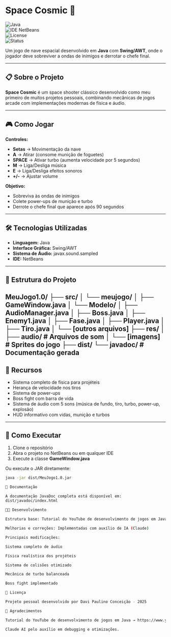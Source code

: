 # Space Cosmic 🚀  

![Java](https://img.shields.io/badge/Java-ED8B00?style=for-the-badge&logo=openjdk&logoColor=white)  
![IDE NetBeans](https://img.shields.io/badge/IDE-NetBeans-blue?style=for-the-badge&logo=apache-netbeans-ide&logoColor=white)  
![License](https://img.shields.io/badge/license-Personal-green?style=for-the-badge)  
![Status](https://img.shields.io/badge/status-Em%20Desenvolvimento-yellow?style=for-the-badge)  

Um jogo de nave espacial desenvolvido em **Java** com **Swing/AWT**, onde o jogador deve sobreviver a ondas de inimigos e derrotar o chefe final.  

---

## 📋 Sobre o Projeto  

**Space Cosmic** é um space shooter clássico desenvolvido como meu primeiro de muitos projetos pessoais, combinando mecânicas de jogos arcade com implementações modernas de física e áudio.  

---

## 🎮 Como Jogar  

**Controles:**  
- **Setas** → Movimentação da nave  
- **A** → Atirar (consome munição de foguetes)  
- **SPACE** → Ativar turbo (aumenta velocidade por 5 segundos)  
- **M** → Liga/Desliga música  
- **E** → Liga/Desliga efeitos sonoros  
- **+/-** → Ajustar volume  

**Objetivo:**  
- Sobreviva às ondas de inimigos  
- Colete power-ups de munição e turbo  
- Derrote o chefe final que aparece após 90 segundos  

---

## 🛠️ Tecnologias Utilizadas  

- **Linguagem:** Java  
- **Interface Gráfica:** Swing/AWT  
- **Sistema de Áudio:** javax.sound.sampled  
- **IDE:** NetBeans  

---

## 📁 Estrutura do Projeto  
MeuJogo1.0/
├── src/
│ └── meujogo/
│ ├── GameWindow.java
│ └── Modelo/
│ ├── AudioManager.java
│ ├── Boss.java
│ ├── Enemy1.java
│ ├── Fase.java
│ ├── Player.java
│ ├── Tiro.java
│ └── [outros arquivos]
├── res/
│ ├── audio/ # Arquivos de som
│ └── [imagens] # Sprites do jogo
├── dist/
└── javadoc/ # Documentação gerada
---

## 🎨 Recursos  

- Sistema completo de física para projéteis  
- Herança de velocidade nos tiros  
- Sistema de power-ups  
- Boss fight com barra de vida  
- Sistema de áudio com 5 sons (música de fundo, tiro, turbo, power-up, explosão)  
- HUD informativo com vidas, munição e turbos  

---

## 🚀 Como Executar  

1. Clone o repositório  
2. Abra o projeto no NetBeans ou em qualquer IDE  
3. Execute a classe **GameWindow.java**  

Ou execute o JAR diretamente:  

```bash
java -jar dist/MeuJogo1.0.jar

📖 Documentação

A documentação JavaDoc completa está disponível em:
dist/javadoc/index.html

👨‍💻 Desenvolvimento

Estrutura base: Tutorial do YouTube de desenvolvimento de jogos em Java

Melhorias e correções: Implementadas com auxílio de IA (Claude)

Principais modificações:

Sistema completo de áudio

Física realística dos projéteis

Sistema de colisões otimizado

Mecânica de turbo balanceada

Boss fight implementado

📝 Licença

Projeto pessoal desenvolvido por Davi Paulino Conceição - 2025

🙏 Agradecimentos

Tutorial do YouTube de desenvolvimento de jogos em Java → https://www.youtube.com/playlist?list=PLlW3qrNjsvBwUmUk9kio7bNT3GR554FH5

Claude AI pelo auxílio em debugging e otimizações.
